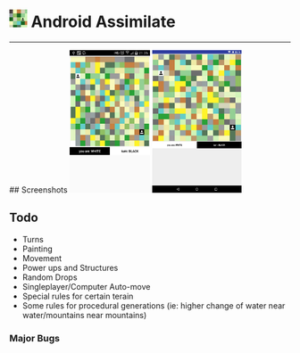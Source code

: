 # <img src="https://github.com/simplegr33n/android-game-assimilate/blob/master/screenshots/logos/logo1.jpg" width="32"> Android Assimilate

<hr>
## Screenshots

<img src="https://github.com/simplegr33n/android-game-assimilate/blob/master/screenshots/phone0001.jpg" width="144">
<img src="https://github.com/simplegr33n/android-game-assimilate/blob/master/screenshots/tablet0003.jpg" width="160">



## Todo
* Turns
* Painting
* Movement
* Power ups and Structures
* Random Drops
* Singleplayer/Computer Auto-move
* Special rules for certain terain
* Some rules for procedural generations (ie: higher change of water near water/mountains near mountains)

### Major Bugs




